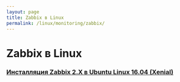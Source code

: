 ```yaml
---
layout: page
title: Zabbix в Linux
permalink: /linux/monitoring/zabbix/
---
```


# Zabbix в Linux


### [Инсталляция Zabbix 2.X в Ubuntu Linux 16.04 (Xenial)](/linux/monitoring/zabbix/2.x/ubuntu/16.04/install/)



<!-- https://www.zabbix.com/documentation/3.2/manual/installation/install_from_packages/repository_installation -->
